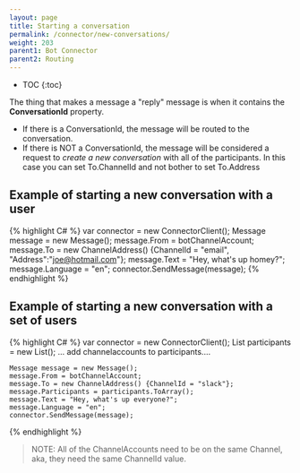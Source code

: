 ```yaml
---
layout: page
title: Starting a conversation
permalink: /connector/new-conversations/
weight: 203
parent1: Bot Connector
parent2: Routing
---
```


* TOC
{:toc}

The thing that makes a message a "reply" message is when it contains the **ConversationId** property.  

* If there is a ConversationId, the message will be routed to the conversation.
* If there is NOT a ConversationId, the message will be considered a request to *create a new conversation* 
with all of the participants.  In this case you can set To.ChannelId and not bother to set To.Address

## Example of starting a new conversation with a user
{% highlight C# %}
    var connector = new ConnectorClient();
    Message message = new Message();
    message.From = botChannelAccount;
    message.To = new ChannelAddress() {ChannelId = "email", "Address":"joe@hotmail.com"};
    message.Text = "Hey, what's up homey?";
    message.Language = "en";
    connector.SendMessage(message);
{% endhighlight %}


## Example of starting a new conversation with a set of users
{% highlight C# %}
    var connector = new ConnectorClient();
    List<ChannelAccount> participants = new List<ChannelAccount>();
    ... add channelaccounts to participants....    
    
    Message message = new Message();
    message.From = botChannelAccount;
    message.To = new ChannelAddress() {ChannelId = "slack"};
    message.Participants = participants.ToArray();
    message.Text = "Hey, what's up everyone?";
    message.Language = "en";
    connector.SendMessage(message);
{% endhighlight %}


> NOTE: All of the ChannelAccounts need to be on the same Channel, aka, they need the same ChannelId value.
